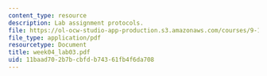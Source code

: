 ```yaml
---
content_type: resource
description: Lab assignment protocols.
file: https://ol-ocw-studio-app-production.s3.amazonaws.com/courses/9-12-experimental-molecular-neurobiology-fall-2006/11baad702b7bcbfdb74361fb4f6da708_week04_lab03.pdf
file_type: application/pdf
resourcetype: Document
title: week04_lab03.pdf
uid: 11baad70-2b7b-cbfd-b743-61fb4f6da708
---
```

